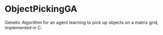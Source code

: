 # ObjectPickingGA
Genetic Algorithm for an agent learning to pick up objects on a matrix grid, implemented in C.
